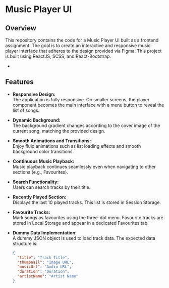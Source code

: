# Music Player UI
## Overview
This repository contains the code for a Music Player UI built as a frontend assignment. The goal is to create an interactive and responsive music player interface that adheres to the design provided via Figma. This project is built using ReactJS, SCSS, and React-Bootstrap.

*

## Features
- **Responsive Design:**  
  The application is fully responsive. On smaller screens, the player component becomes the main interface with a menu button to reveal the list of songs.
  
- **Dynamic Background:**  
  The background gradient changes according to the cover image of the current song, matching the provided design.

- **Smooth Animations and Transitions:**  
  Enjoy fluid animations such as list loading effects and smooth background color transitions.

- **Continuous Music Playback:**  
  Music playback continues seamlessly even when navigating to other sections (e.g., Favourites).

- **Search Functionality:**  
  Users can search tracks by their title.

- **Recently Played Section:**  
  Displays the last 10 played tracks. This list is stored in Session Storage.

- **Favourite Tracks:**  
  Mark songs as favourites using the three-dot menu. Favourite tracks are stored in Local Storage and appear in a dedicated Favourites tab.

- **Dummy Data Implementation:**  
  A dummy JSON object is used to load track data. The expected data structure is:
  ```json
  {
    "title": "Track Title",
    "thumbnail": "Image URL",
    "musicUrl": "Audio URL",
    "duration": "Duration",
    "artistName": "Artist Name"
  }
